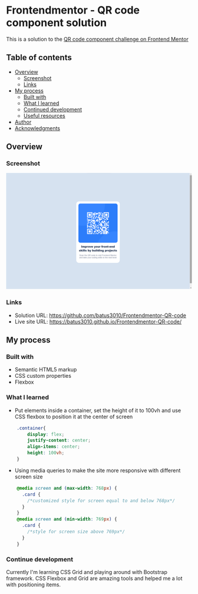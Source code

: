 # Frontendmentor - QR code component solution

This is a solution to the [QR code component challenge on Frontend Mentor](https://www.frontendmentor.io/challenges/qr-code-component-iux_sIO_H)

## Table of contents

- [Overview](#overview)
  - [Screenshot](#screenshot)
  - [Links](#links)
- [My process](#my-process)
  - [Built with](#built-with)
  - [What I learned](#what-i-learned)
  - [Continued development](#continued-development)
  - [Useful resources](#useful-resources)
- [Author](#author)
- [Acknowledgments](#acknowledgments)

## Overview

### Screenshot

![](./design/screenshot.png)

### Links
- Solution URL: https://github.com/batus3010/Frontendmentor-QR-code
- Live site URL: https://batus3010.github.io/Frontendmentor-QR-code/

## My process 

### Built with 
- Semantic HTML5 markup 
- CSS custom properties 
- Flexbox

### What I learned 

- Put elements inside a container, set the height of it to 100vh and use CSS flexbox to position it at the center of screen 
```css
    .container{
        display: flex;
        justify-content: center;
        align-items: center;
        height: 100vh;
    }
```
- Using media queries to make the site more responsive with different screen size
```css
    @media screen and (max-width: 768px) {
      .card {
        /*customized style for screen equal to and below 768px*/
      }
    }
    @media screen and (min-width: 769px) {
      .card {
        /*style for screen size above 769px*/
      }
    }
```

### Continue development

Currently I'm learning CSS Grid and playing around with Bootstrap framework. CSS Flexbox and Grid are amazing tools and helped me a lot with positioning items.
